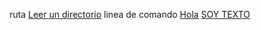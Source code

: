 ruta [Leer un directorio](https://nodejs.org/api/fs.html#fs_fs_readdir_path_options_callback)
linea de comando [Hola](https://github.com/octokit/rest.js/issu)
[SOY TEXTO](SOY-URL-NO-VALIDO)




